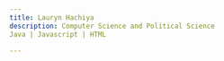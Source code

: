 ```yaml
---
title: Lauryn Hachiya
description: Computer Science and Political Science
Java | Javascript | HTML

---
```


